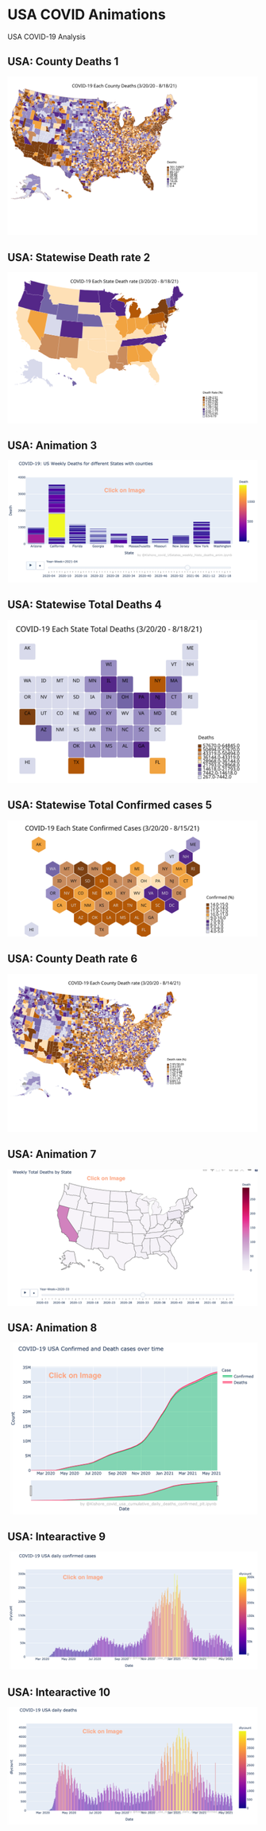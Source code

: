 # USA COVID Animations
USA COVID-19 Analysis

## USA: County Deaths 1
<img src="https://github.com/Kishore1818/Animations/blob/fa4e69a0b9a628606f5177fea0738dd207ec4a40/USA_covid/USA_covid_counties_deaths_choropleth_map.svg">

## USA: Statewise Death rate 2
<img src="https://github.com/Kishore1818/Animations/blob/e5b084d495220723d5383ddb3f8933bc6c0878ba/USA_covid/USA_covid_different_chorpleth_maps1_deathrate.svg">

## USA: Animation 3
[<img src="https://github.com/Kishore1818/Animations/blob/f082d61a80e6256cd9732a9380846172b8e5b4a7/USA_covid/sample_pics/Covid_USstates_weekly_histo_deaths_anim.png">](https://kishore1818.github.io/Animations/USA_covid/covid_USstates_weekly_histo_deaths_anim.html)

## USA: Statewise Total Deaths 4
<img src="https://github.com/Kishore1818/Animations/blob/5a539c9eeb7ddf3c746b42d6150ab811edf65389/USA_covid/USA_covid_different_chorpleth_maps1_totdetahs.svg">

## USA: Statewise Total Confirmed cases 5
<img src="https://github.com/Kishore1818/Animations/blob/6c3f542409bba92dde1ad878b7c572158859bfea/USA_covid/USA_covid_different_chorpleth_maps1_confcases.svg">

## USA: County Death rate 6
<img src="https://github.com/Kishore1818/Animations/blob/f5da1831286e8172ce0a457a4a824e13f439b54e/USA_covid/USA_covid_counties_deaths_choropleth_map_deathrate.svg">

## USA: Animation 7
[<img src="https://github.com/Kishore1818/Animations/blob/67e00b4eeca3c959da7a901e45de465832b795e8/USA_covid/sample_pics/covid_USststes_deaths_animation.png">](https://kishore1818.github.io/Animations/USA_covid/covid_USststes_deaths_animation.html)

## USA: Animation 8
[<img src="https://github.com/Kishore1818/Animations/blob/c779dfe9bf42fddd0e4e412fb91392ae53a36728/USA_covid/sample_pics/covid_usa_cumulative_daily_deaths_confirmed_plt.png">](https://kishore1818.github.io/Animations/USA_covid/covid_usa_cumulative_daily_deaths_confirmed_plt.html)

## USA: Intearactive 9
[<img src="https://github.com/Kishore1818/Animations/blob/23edb1db4b53fc699d87ffc37a53d55e16003790/USA_covid/sample_pics/covid_confirmed_dailybars_USA.png">](https://kishore1818.github.io/Animations/USA_covid/covid_confirmed_dailybars_USA.html)

## USA: Intearactive 10
[<img src="https://github.com/Kishore1818/Animations/blob/0a4ba9204a0b123fd1b4bbb8488cd1ce4dd4dc41/USA_covid/sample_pics/covid_deaths_dailybars_USA.png">](https://kishore1818.github.io/Animations/USA_covid/covid_deaths_dailybars_USA.html)

